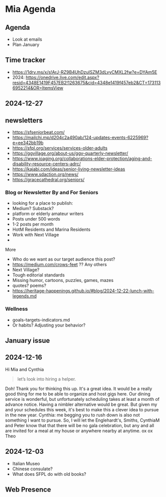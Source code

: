 # Mia Agenda

## Agenda

* Look at emails
* Plan January

## Time tracker

* https://1drv.ms/x/s!ArJ-RZ9B4UhDzuISZM3dLvyCMXL2fw?e=DYAm5E
* 2024: https://onedrive.live.com/edit.aspx?resid=4348E1419F457EB2!1263675&cid=4348e1419f457eb2&CT=1731136952214&OR=ItemsView



## 2024-12-27

## newsletters

* https://sfseniorbeat.com/
* https://mailchi.mp/d204c2a490ab/124-updates-events-6225969?e=ee342bb19b
* https://sfpl.org/services/services-older-adults
* https://ggvillage.org/about-us/ggv-quarterly-newsletter/
* https://www.ioaging.org/collaborations-elder-protection/aging-and-disability-resource-centers-adrc/
* https://kajabi.com/ideas/senior-living-newsletter-ideas
* https://www.sdaction.org/news/
* https://gracecathedral.org/seniors/


### Blog or Newsletter By and For Seniors

* looking for a place to publish:
* Medium? Substack?
* platform or elderly amateur writers
* Posts under 500 words
* 1-2 posts per month
* HotM Residents and Marina Residents
* Work with Next Village
*
More

* Who do we want as our target audience this post?
* https://medium.com/crows-feet ?? Any others
* Next Village?
* Tough editorial standards
* Missing humor, cartoons, puzzles, games, mazes
* quotes? poems?
* https://heritage-happenings.github.io/#blog/2024-12-22-lunch-with-legends.md


### Wellness

* goals-targets-indicators.md
* Or habits? Adjusting your behavior?

## January issue



## 2024-12-16

Hi Mia and Cynthia

>let’s look into hiring a helper.

Doh! Thank you for thinking this up. It's a great idea. It would be a really good thing for me to be able to organize and host gigs here. Our dining service is wonderful, but unfortunately scheduling takes at least a month of advance notice. Having a nimbler alternative would be great.
But given my and your schedules this week, it's best to make this a clever idea to pursue in the new year.
Cynthia: me begging you to rush down is also not something I want to pursue.
So, I will let the Englehardt's, Smiths, CynthiaM and Peter know that that there will be no gala celebration, but any and all are invited for a meal at my house or anywhere nearby at anytime.
ox ox
Theo

## 2024-12-03

* Italian Museo
* Chinese consulate?
* What does SFPL do with old books?

## Web Presence

